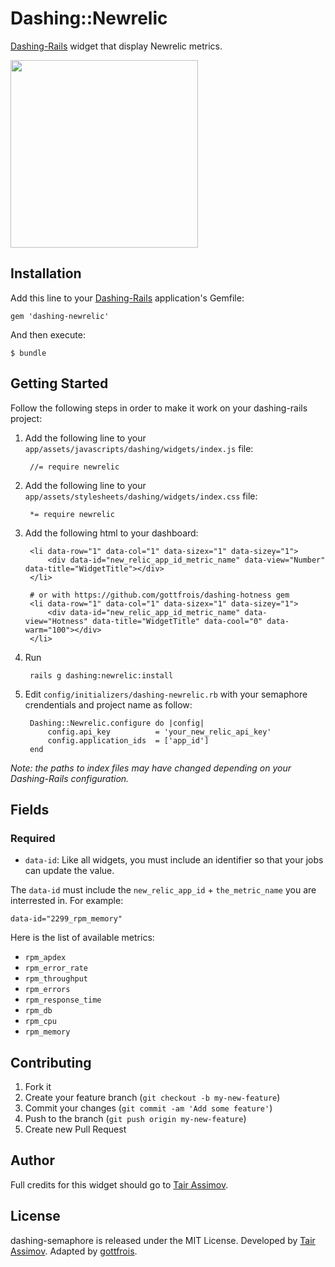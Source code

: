 # Dashing::Newrelic

[Dashing-Rails](https://github.com/gottfrois/dashing-rails) widget that display Newrelic metrics.

<img src="https://dl-web.dropbox.com/get/Public/newrelic-widget.png?w=AAC1_oX4yFdgjwuqC-ujWtx5-Z3-I_zca31RdTFkY6peeA" width="300">

## Installation

Add this line to your [Dashing-Rails](https://github.com/gottfrois/dashing-rails) application's Gemfile:

    gem 'dashing-newrelic'

And then execute:

    $ bundle

## Getting Started

Follow the following steps in order to make it work on your dashing-rails project:

1. Add the following line to your `app/assets/javascripts/dashing/widgets/index.js` file:

        //= require newrelic

2. Add the following line to your `app/assets/stylesheets/dashing/widgets/index.css` file:

        *= require newrelic

3. Add the following html to your dashboard:

        <li data-row="1" data-col="1" data-sizex="1" data-sizey="1">
            <div data-id="new_relic_app_id_metric_name" data-view="Number" data-title="WidgetTitle"></div>
        </li>

        # or with https://github.com/gottfrois/dashing-hotness gem
        <li data-row="1" data-col="1" data-sizex="1" data-sizey="1">
            <div data-id="new_relic_app_id_metric_name" data-view="Hotness" data-title="WidgetTitle" data-cool="0" data-warm="100"></div>
        </li>

4. Run

        rails g dashing:newrelic:install

5. Edit `config/initializers/dashing-newrelic.rb` with your semaphore crendentials and project name as follow:

        Dashing::Newrelic.configure do |config|
            config.api_key          = 'your_new_relic_api_key'
            config.application_ids  = ['app_id']
        end

*Note: the paths to index files may have changed depending on your Dashing-Rails configuration.*

## Fields

### Required

* `data-id`: Like all widgets, you must include an identifier so that your jobs can update the value.

The `data-id` must include the `new_relic_app_id` + `the_metric_name` you are interrested in. For example:

    data-id="2299_rpm_memory"

Here is the list of available metrics:

* `rpm_apdex`
* `rpm_error_rate`
* `rpm_throughput`
* `rpm_errors`
* `rpm_response_time`
* `rpm_db`
* `rpm_cpu`
* `rpm_memory`

## Contributing

1. Fork it
2. Create your feature branch (`git checkout -b my-new-feature`)
3. Commit your changes (`git commit -am 'Add some feature'`)
4. Push to the branch (`git push origin my-new-feature`)
5. Create new Pull Request

## Author

Full credits for this widget should go to [Tair Assimov](https://github.com/assimovt).

## License

dashing-semaphore is released under the MIT License. Developed by [Tair Assimov](https://github.com/rastasheep). Adapted by [gottfrois](https://github.com/gottfrois).
